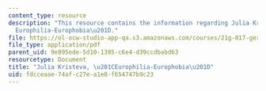 ```yaml
---
content_type: resource
description: "This resource contains the information regarding Julia Kristeva, \u201C\
  Europhilia-Europhobia\u201D."
file: https://ol-ocw-studio-app-qa.s3.amazonaws.com/courses/21g-017-germany-and-its-european-context-fall-2002/fdcceaae74afc27ea1e8f654747b9c23_MIT21G_017F02_lec_13.pdf
file_type: application/pdf
parent_uid: 9e895ede-5d10-1395-c6e4-d39ccdbabd63
resourcetype: Document
title: "Julia Kristeva, \u201CEurophilia-Europhobia\u201D"
uid: fdcceaae-74af-c27e-a1e8-f654747b9c23
---
```

